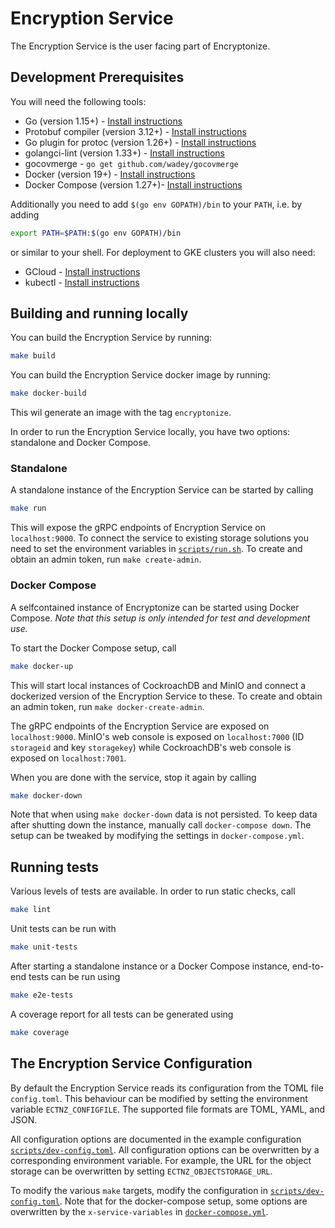 # Encryption Service

The Encryption Service is the user facing part of Encryptonize.

## Development Prerequisites

You will need the following tools:

* Go (version 1.15+) - [Install instructions](https://golang.org/doc/install)
* Protobuf compiler (version 3.12+) - [Install instructions](https://grpc.io/docs/protoc-installation/)
* Go plugin for protoc (version 1.26+) - [Install instructions](https://grpc.io/docs/languages/go/quickstart/#prerequisites)
* golangci-lint (version 1.33+) - [Install instructions](https://golangci-lint.run/usage/install/#local-installation)
* gocovmerge - `go get github.com/wadey/gocovmerge`
* Docker (version 19+) - [Install instructions](https://docs.docker.com/engine/install/)
* Docker Compose (version 1.27+)- [Install instructions](https://docs.docker.com/compose/install/)

Additionally you need to add `$(go env GOPATH)/bin` to your `PATH`, i.e. by adding
```bash
export PATH=$PATH:$(go env GOPATH)/bin
```
or similar to your shell. For deployment to GKE clusters you will also need:
* GCloud - [Install instructions](https://cloud.google.com/sdk/docs/install)
* kubectl - [Install instructions](https://kubernetes.io/docs/tasks/tools/install-kubectl/)


## Building and running locally
You can build the Encryption Service by running:
```bash
make build
```

You can build the Encryption Service docker image by running:
```bash
make docker-build
```
This wil generate an image with the tag `encryptonize`.

In order to run the Encryption Service locally, you have two options: standalone and Docker Compose.

### Standalone
A standalone instance of the Encryption Service can be started by calling
```bash
make run
```
This will expose the gRPC endpoints of Encryption Service on `localhost:9000`. To connect the
service to existing storage solutions you need to set the environment variables in [`scripts/run.sh`](scripts/run.sh).
To create and obtain an admin token, run `make create-admin`.


### Docker Compose
A selfcontained instance of Encryptonize can be started using Docker Compose. *Note that this setup
is only intended for test and development use.*

To start the Docker Compose setup, call
```bash
make docker-up
```
This will start local instances of CockroachDB and MinIO and connect a dockerized version of the
Encryption Service to these. To create and obtain an admin token, run `make docker-create-admin`.

The gRPC endpoints of the Encryption Service are exposed on `localhost:9000`. MinIO's web console is
exposed on `localhost:7000` (ID `storageid` and key `storagekey`) while CockroachDB's web console is
exposed on `localhost:7001`.

When you are done with the service, stop it again by calling
```bash
make docker-down
```
Note that when using `make docker-down` data is not persisted. To keep data after shutting down the
instance, manually call `docker-compose down`.  The setup can be tweaked by modifying the settings
in `docker-compose.yml`.

## Running tests
Various levels of tests are available. In order to run static checks, call
```bash
make lint
```

Unit tests can be run with
```bash
make unit-tests
```

After starting a standalone instance or a Docker Compose instance, end-to-end tests can be run using
```bash
make e2e-tests
```

A coverage report for all tests can be generated using
```bash
make coverage
```

## The Encryption Service Configuration

By default the Encryption Service reads its configuration from the TOML file `config.toml`. This
behaviour can be modified by setting the environment variable `ECTNZ_CONFIGFILE`. The supported file
formats are TOML, YAML, and JSON.

All configuration options are documented in the example configuration
[`scripts/dev-config.toml`](sripts/dev-config.toml). All configuration options can be overwritten by
a corresponding environment variable. For example, the URL for the object storage can be overwritten
by setting `ECTNZ_OBJECTSTORAGE_URL`.

To modify the various `make` targets, modify the configuration in
[`scripts/dev-config.toml`](sripts/dev-config.toml). Note that for the docker-compose setup, some
options are overwritten by the `x-service-variables` in [`docker-compose.yml`](docker-compose.yml).
